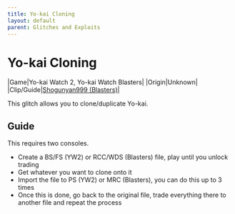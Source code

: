 ```yaml
---
title: Yo-kai Cloning
layout: default
parent: Glitches and Exploits
---
```


# Yo-kai Cloning

|Game|Yo-kai Watch 2, Yo-kai Watch Blasters|
|Origin|Unknown|
|Clip/Guide|[Shogunyan999 (Blasters)](https://youtube.com/watch?v=-qEPytrKf0Y)|

This glitch allows you to clone/duplicate Yo-kai.

## Guide

This requires two consoles.

- Create a BS/FS (YW2) or RCC/WDS (Blasters) file, play until you unlock trading
- Get whatever you want to clone onto it
- Import the file to PS (YW2) or MRC (Blasters), you can do this up to 3 times
- Once this is done, go back to the original file, trade everything there to another file and repeat the process
